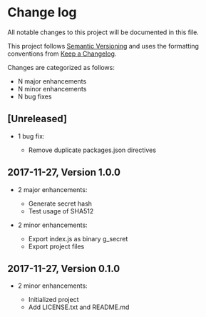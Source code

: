 # Change log

All notable changes to this project will be documented in this file.

This project follows [Semantic Versioning](http://semver.org/) and uses the formatting conventions from [Keep a Changelog](http://keepachangelog.com).

Changes are categorized as follows:

* N major enhancements
* N minor enhancements
* N bug fixes

## [Unreleased]

* 1 bug fix:

  * Remove duplicate packages.json directives

## 2017-11-27, Version 1.0.0

* 2 major enhancements:

  * Generate secret hash
  * Test usage of SHA512

* 2 minor enhancements:

  * Export index.js as binary g_secret
  * Export project files

## 2017-11-27, Version 0.1.0

* 2 minor enhancements:

  * Initialized project
  * Add LICENSE.txt and README.md
